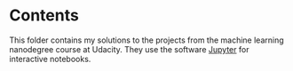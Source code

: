 # Contents
This folder contains my solutions to the projects from the machine learning nanodegree course at Udacity. They use the software [Jupyter](https://jupyter.org) for interactive notebooks.
